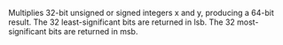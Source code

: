 Multiplies 32-bit unsigned or signed integers x and y, producing a 64-bit result. The 32 least-significant bits are returned in lsb. The 32 most-significant bits are returned in msb.